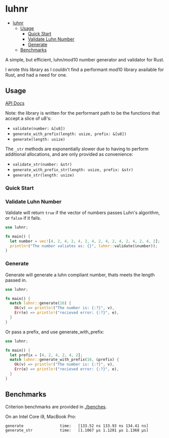 # luhnr

- [luhnr](#luhnr)
  - [Usage](#usage)
    - [Quick Start](#quick-start)
    - [Validate Luhn Number](#validate-luhn-number)
    - [Generate](#generate)
  - [Benchmarks](#benchmarks)


A simple, but efficient, luhn/mod10 number generator and validator for Rust. 

I wrote this library as I couldn't find a performant mod10 library available for Rust, and had a need for one.

## Usage

[API Docs](https://docs.rs/luhnr/0.3.4/luhnr/)

Note: the library is written for the performant path to be the functions that accept a slice of u8's:

- `validate(number: &[u8])`
- `generate_with_prefix(length: usize, prefix: &[u8])`
- `generate(length: usize)`

The `_str` methods are exponentially slower due to having to perform additional allocations, and are only provided as convenience:

- `validate_str(number: &str)`
- `generate_with_prefix_str(length: usize, prefix: &str)`
- `generate_str(length: usize)`

### Quick Start

### Validate Luhn Number

Validate will return `true` if the vector of numbers passes Luhn's algorithm, or `false` if it fails.

```Rust
use luhnr;

fn main() {
  let number = vec![4, 2, 4, 2, 4, 2, 4, 2, 4, 2, 4, 2, 4, 2, 4, 2];
  println!("The number valiates as: {}", luhnr::validate(&number));
}
```

### Generate

Generate will generate a luhn compliant number, thats meets the length passed in.

```Rust
use luhnr;

fn main() {
  match luhnr::generate(16) {
    Ok(v) => println!("The number is: {:?}", v),
    Err(e) => println!("recieved error: {:?}", e),
  }
}
```

Or pass a prefix, and use generate_with_prefix:

```Rust
use luhnr;

fn main() {
  let prefix = [4, 2, 4, 2, 4, 2];
  match luhnr::generate_with_prefix(16, &prefix) {
    Ok(v) => println!("The number is: {:?}", v),
    Err(e) => println!("recieved error: {:?}", e),
  }
}
```

## Benchmarks

Criterion benchmarks are provided in [./benches](benches/). 

On an Intel Core i9, MacBook Pro:

```
generate                time:   [133.52 ns 133.93 ns 134.41 ns]
generate_str            time:   [1.1067 µs 1.1201 µs 1.1368 µs]
```
